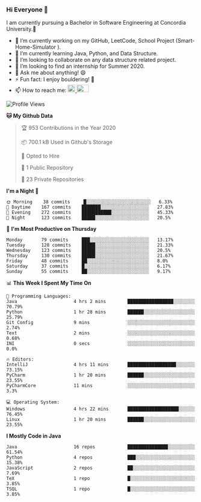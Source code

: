 ### Hi Everyone 👋
I am currently pursuing a Bachelor in Software Engineering at Concordia University.🏫

- 🔭 I’m currently working on my GitHub, LeetCode, School Project (Smart-Home-Simulator ).
- 🌱 I’m currently learning Java, Python, and Data Structure.
- 👯 I’m looking to collaborate on any data structure related project.
- 🤔 I’m looking to find an internship for Summer 2020.
- 💬 Ask me about anything! 😄
- ⚡ Fun fact: I enjoy bouldering! 🧗‍
- 📫 How to reach me: <a href="https://www.linkedin.com/in/siu-tong-ye/" target="_blank"> <img width="20px" width="32" src="https://cdn.jsdelivr.net/npm/simple-icons@v3/icons/linkedin.svg" /> </a> <a href="mailto:SiuTongYe@gmail.com" target="_blank"> <img height="20" width="32" src="https://cdn.jsdelivr.net/npm/simple-icons@v3/icons/gmail.svg" /> </a>

<!--START_SECTION:waka-->
![Profile Views](http://img.shields.io/badge/Profile%20Views-3-blue)

**🐱 My Github Data** 

> 🏆 953 Contributions in the Year 2020
 > 
> 📦 700.1 kB Used in Github's Storage 
 > 
> 💼 Opted to Hire
 > 
> 📜 1 Public Repository 
 > 
> 🔑 23 Private Repositories  
 > 
**I'm a Night 🦉** 

```text
🌞 Morning    38 commits     █░░░░░░░░░░░░░░░░░░░░░░░░   6.33% 
🌆 Daytime    167 commits    ███████░░░░░░░░░░░░░░░░░░   27.83% 
🌃 Evening    272 commits    ███████████░░░░░░░░░░░░░░   45.33% 
🌙 Night      123 commits    █████░░░░░░░░░░░░░░░░░░░░   20.5%

```
📅 **I'm Most Productive on Thursday** 

```text
Monday       79 commits     ███░░░░░░░░░░░░░░░░░░░░░░   13.17% 
Tuesday      128 commits    █████░░░░░░░░░░░░░░░░░░░░   21.33% 
Wednesday    123 commits    █████░░░░░░░░░░░░░░░░░░░░   20.5% 
Thursday     130 commits    █████░░░░░░░░░░░░░░░░░░░░   21.67% 
Friday       48 commits     ██░░░░░░░░░░░░░░░░░░░░░░░   8.0% 
Saturday     37 commits     █░░░░░░░░░░░░░░░░░░░░░░░░   6.17% 
Sunday       55 commits     ██░░░░░░░░░░░░░░░░░░░░░░░   9.17%

```


📊 **This Week I Spent My Time On** 

```text
💬 Programming Languages: 
Java                     4 hrs 2 mins        █████████████████░░░░░░░░   70.79% 
Python                   1 hr 28 mins        ██████░░░░░░░░░░░░░░░░░░░   25.79% 
Git Config               9 mins              ░░░░░░░░░░░░░░░░░░░░░░░░░   2.74% 
Text                     2 mins              ░░░░░░░░░░░░░░░░░░░░░░░░░   0.68% 
INI                      0 secs              ░░░░░░░░░░░░░░░░░░░░░░░░░   0.0%

🔥 Editors: 
IntelliJ                 4 hrs 11 mins       ██████████████████░░░░░░░   73.15% 
PyCharm                  1 hr 20 mins        ██████░░░░░░░░░░░░░░░░░░░   23.55% 
PyCharmCore              11 mins             ░░░░░░░░░░░░░░░░░░░░░░░░░   3.3%

💻 Operating System: 
Windows                  4 hrs 22 mins       ███████████████████░░░░░░   76.45% 
Linux                    1 hr 20 mins        ██████░░░░░░░░░░░░░░░░░░░   23.55%

```

**I Mostly Code in Java** 

```text
Java                     16 repos            ███████████████░░░░░░░░░░   61.54% 
Python                   4 repos             ███░░░░░░░░░░░░░░░░░░░░░░   15.38% 
JavaScript               2 repos             ██░░░░░░░░░░░░░░░░░░░░░░░   7.69% 
TeX                      1 repo              █░░░░░░░░░░░░░░░░░░░░░░░░   3.85% 
TSQL                     1 repo              █░░░░░░░░░░░░░░░░░░░░░░░░   3.85%

```



<!--END_SECTION:waka-->
